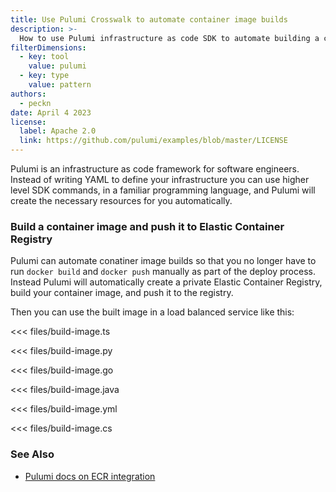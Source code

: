 ```yaml
---
title: Use Pulumi Crosswalk to automate container image builds
description: >-
  How to use Pulumi infrastructure as code SDK to automate building a container image
filterDimensions:
  - key: tool
    value: pulumi
  - key: type
    value: pattern
authors:
  - peckn
date: April 4 2023
license:
  label: Apache 2.0
  link: https://github.com/pulumi/examples/blob/master/LICENSE
---
```


Pulumi is an infrastructure as code framework for software engineers. Instead of writing YAML to define your infrastructure you can use higher level SDK commands, in a familiar programming language, and Pulumi will create the necessary resources for you automatically.

### Build a container image and push it to Elastic Container Registry

Pulumi can automate conatiner image builds so that you no longer have to run `docker build` and
`docker push` manually as part of the deploy process. Instead Pulumi will automatically create
a private Elastic Container Registry, build your container image, and push it to the registry.

Then you can use the built image in a load balanced service like this:

<tabs>
<tab label="TypeScript">

<<< files/build-image.ts

</tab>

<tab label="Python">

<<< files/build-image.py

</tab>

<tab label="Go">

<<< files/build-image.go

</tab>

<tab label="Java">

<<< files/build-image.java

</tab>

<tab label="YAML">

<<< files/build-image.yml

</tab>

<tab label="C#">

<<< files/build-image.cs

</tab>

</tabs>


### See Also

- [Pulumi docs on ECR integration](https://www.pulumi.com/docs/guides/crosswalk/aws/ecr/)